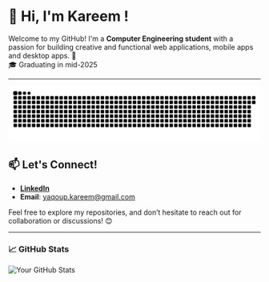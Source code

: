 # 👋 Hi, I'm Kareem !  

Welcome to my GitHub! I'm a **Computer Engineering student** with a passion for building creative and functional web applications, mobile apps and desktop apps. 🚀  
🎓 Graduating in mid-2025


---
<p align="center">
  <img src="/assets/snake.svg" alt="Snake animation" />
</p>


## 📫 Let's Connect!  

- [**LinkedIn**](https://www.linkedin.com/in/kareem-yaqoup/)
- **Email**: yaqoup.kareem@gmail.com 

Feel free to explore my repositories, and don’t hesitate to reach out for collaboration or discussions! 😊  

---

### 📈 GitHub Stats  

![Your GitHub Stats](https://github-readme-stats.vercel.app/api?username=engkareeem&show_icons=true&theme=radical)  


